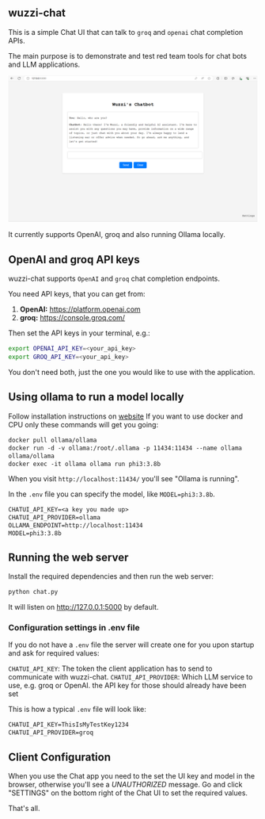 ## wuzzi-chat

This is a simple Chat UI that can talk to `groq` and `openai` chat completion APIs.

The main purpose is to demonstrate and test red team tools for chat bots and LLM applications.

![wuzzi chat ui](ui.png)

It currently supports OpenAI, groq and also running Ollama locally.

## OpenAI and groq API keys

wuzzi-chat supports `OpenAI` and `groq` chat completion endpoints. 

You need API keys, that you can get from:

1. **OpenAI:**  https://platform.openai.com 
2. **groq:**    https://console.groq.com/ 

Then set the API keys in your terminal, e.g.:

```bash
export OPENAI_API_KEY=<your_api_key>
export GROQ_API_KEY=<your_api_key>
```

You don't need both, just the one you would like to use with the application.

## Using ollama to run a model locally

Follow installation instructions on [website](https://ollama.com/)
If you want to use docker and CPU only these commands will get you going:

```
docker pull ollama/ollama
docker run -d -v ollama:/root/.ollama -p 11434:11434 --name ollama ollama/ollama
docker exec -it ollama ollama run phi3:3.8b
```

When you visit `http://localhost:11434/` you'll see "Ollama is running".

In the `.env` file you can specify the model, like `MODEL=phi3:3.8b`.

```
CHATUI_API_KEY=<a key you made up>
CHATUI_API_PROVIDER=ollama
OLLAMA_ENDPOINT=http://localhost:11434
MODEL=phi3:3.8b
```

## Running the web server

Install the required dependencies and then run the web server:

```python
python chat.py
```

It will listen on http://127.0.0.1:5000 by default.


### Configuration settings in .env file

If you do not have a `.env` file the server will create one for you upon startup and ask for required values:

`CHATUI_API_KEY`: The token the client application has to send to communicate with wuzzi-chat. 
`CHATUI_API_PROVIDER`: Which LLM service to use, e.g. groq or OpenAI. the API key for those should already have been set

This is how a typical `.env` file will look like:

```
CHATUI_API_KEY=ThisIsMyTestKey1234
CHATUI_API_PROVIDER=groq
```

## Client Configuration

When you use the Chat app you need to the set the UI key and model in the browser, otherwise you'll see a *UNAUTHORIZED* message.
Go and click "SETTINGS" on the bottom right of the Chat UI to set the required values.

That's all.
